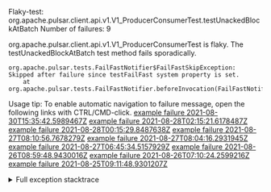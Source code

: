         
Flaky-test: org.apache.pulsar.client.api.v1.V1_ProducerConsumerTest.testUnackedBlockAtBatch
Number of failures: 9

org.apache.pulsar.client.api.v1.V1_ProducerConsumerTest is flaky. The testUnackedBlockAtBatch test method fails sporadically.

```
org.apache.pulsar.tests.FailFastNotifier$FailFastSkipException: Skipped after failure since testFailFast system property is set.
	at org.apache.pulsar.tests.FailFastNotifier.beforeInvocation(FailFastNotifier.java:88)

```

Usage tip: To enable automatic navigation to failure message, open the following links with CTRL/CMD-click.
[example failure 2021-08-30T15:35:42.5989467Z](https://github.com/apache/pulsar/runs/3463119398?check_suite_focus=true#step:9:3727)
[example failure 2021-08-28T02:15:21.6178487Z](https://github.com/apache/pulsar/runs/3448473880?check_suite_focus=true#step:9:2724)
[example failure 2021-08-28T00:15:29.8487638Z](https://github.com/apache/pulsar/runs/3447917315?check_suite_focus=true#step:9:2092)
[example failure 2021-08-27T08:10:56.7678279Z](https://github.com/apache/pulsar/runs/3440980370?check_suite_focus=true#step:9:2791)
[example failure 2021-08-27T08:04:16.2931945Z](https://github.com/apache/pulsar/runs/3440855241?check_suite_focus=true#step:9:2716)
[example failure 2021-08-27T06:45:34.5157929Z](https://github.com/apache/pulsar/runs/3440411158?check_suite_focus=true#step:9:2717)
[example failure 2021-08-26T08:59:48.9430016Z](https://github.com/apache/pulsar/runs/3430539961?check_suite_focus=true#step:9:3426)
[example failure 2021-08-26T07:10:24.2599216Z](https://github.com/apache/pulsar/runs/3429892136?check_suite_focus=true#step:9:2778)
[example failure 2021-08-25T09:11:48.9301207Z](https://github.com/apache/pulsar/runs/3420085427?check_suite_focus=true#step:10:2684)


<details>
<summary>Full exception stacktrace</summary>
<code><pre>
org.apache.pulsar.tests.FailFastNotifier$FailFastSkipException: Skipped after failure since testFailFast system property is set.
	at org.apache.pulsar.tests.FailFastNotifier.beforeInvocation(FailFastNotifier.java:88)

</pre></code>
</details>

